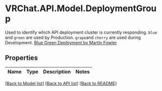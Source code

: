 # VRChat.API.Model.DeploymentGroup
Used to identify which API deployment cluster is currently responding.  `blue` and `green` are used by Production. `grape`and `cherry` are used during Development.  [Blue Green Deployment by Martin Fowler](https://martinfowler.com/bliki/BlueGreenDeployment.html)

## Properties

Name | Type | Description | Notes
------------ | ------------- | ------------- | -------------

[[Back to Model list]](../README.md#documentation-for-models) [[Back to API list]](../README.md#documentation-for-api-endpoints) [[Back to README]](../README.md)

